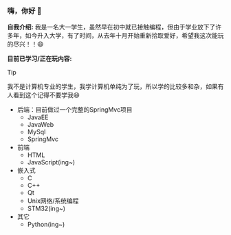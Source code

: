 ### 嗨，你好 👋
**自我介绍:** 我是一名大一学生，虽然早在初中就已接触编程，但由于学业放下了许多年，如今升入大学，有了时间，从去年十月开始重新拾取爱好，希望我这次能玩的尽兴！！😄

**目前已学习/正在玩内容:**
> [!TIP]
> 我不是计算机专业的学生，我学计算机单纯为了玩，所以学的比较多和杂，如果有人看到这个记得不要学我😄

- 后端：目前做过一个完整的SpringMvc项目
  - JavaEE
  - JavaWeb
  - MySql
  - SpringMvc
- 前端
  - HTML
  - JavaScript(ing~)
- 嵌入式
  - C
  - C++
  - Qt
  - Unix网络/系统编程
  - STM32(ing~)
 - 其它
   - Python(ing~)
<!--
**HonestLiu/HonestLiu** is a ✨ _special_ ✨ repository because its `README.md` (this file) appears on your GitHub profile.

Here are some ideas to get you started:

- 🔭 I’m currently working on ...
- 🌱 I’m currently learning ...
- 👯 I’m looking to collaborate on ...
- 🤔 I’m looking for help with ...
- 💬 Ask me about ...
- 📫 How to reach me: ...
- 😄 Pronouns: ...
- ⚡ Fun fact: ...
-->

